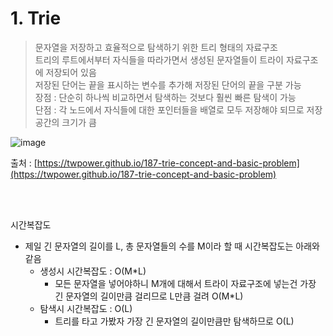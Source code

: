 # 1. Trie

> 문자열을 저장하고 효율적으로 탐색하기 위한 트리 형태의 자료구조 <br/>
트리의 루트에서부터 자식들을 따라가면서 생성된 문자열들이 트라이 자료구조에 저장되어 있음<br/>
저장된 단어는 끝을 표시하는 변수를 추가해 저장된 단어의 끝을 구분 가능<br/>
장점 : 단순히 하나씩 비교하면서 탐색하는 것보다 훨씬 빠른 탐색이 가능<br/>
단점 : 각 노드에서 자식들에 대한 포인터들을 배열로 모두 저장해야 되므로 저장 공간의 크기가 큼<br/>
> 

![image](https://user-images.githubusercontent.com/100047095/189522241-92f2ae8d-0c24-4a63-bd62-87869e7a1fa4.png)

출처 : [https://twpower.github.io/187-trie-concept-and-basic-problem](https://twpower.github.io/187-trie-concept-and-basic-problem)

<br/><br/>

시간복잡도

- 제일 긴 문자열의 길이를 L, 총 문자열들의 수를 M이라 할 때 시간복잡도는 아래와 같음
    - 생성시 시간복잡도 : O(M*L)
        - 모든 문자열을 넣어야하니 M개에 대해서 트라이 자료구조에 넣는건 가장 긴 문자열의 길이만큼 걸리므로 L만큼 걸려 O(M*L)
    - 탐색시 시간복잡도 : O(L)
        - 트리를 타고 가봤자 가장 긴 문자열의 길이만큼만 탐색하므로 O(L)
